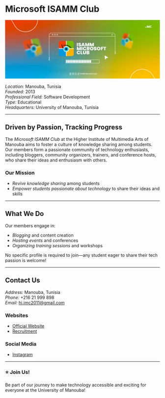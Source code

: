 # Microsoft ISAMM Club

![Microsoft ISAMM Club Banner](https://github.com/IMC-1/IMC-1/blob/main/457670758_1057592569699558_6171224642088294497_n.jpg) 

*Location:* Manouba, Tunisia  
*Founded:* 2013   
*Professional Field:* Software Development   
*Type:* Educational  
*Headquarters:* University of Manouba, Tunisia  

---

## Driven by Passion, Tracking Progress

The *Microsoft ISAMM Club* at the Higher Institute of Multimedia Arts of Manouba aims to foster a culture of knowledge sharing among students. Our members form a passionate community of technology enthusiasts, including bloggers, community organizers, trainers, and conference hosts, who share their ideas and enthusiasm with others.

### Our Mission
- *Revive knowledge sharing* among students  
- *Empower students passionate about technology* to share their ideas and skills  

---

## What We Do

Our members engage in:
- *Blogging* and content creation
- *Hosting events* and conferences
- *Organizing training sessions* and workshops

No specific profile is required to join—any student eager to share their tech passion is welcome!

---

## Contact Us

*Address:* Manouba, Tunisia  
*Phone:* +216 21 999 898  
*Email:* hi.imc2011@gmail.com  

### Websites  
- [Official Website](https://isamm-microsoft-club.tn/)  
- [Recruitment](https://bit.ly/IMCISHIRING2024)  

### Social Media  
- [Instagram](https://www.instagram.com/isamm_microsoft_club)

---


### ⭐ Join Us!
Be part of our journey to make technology accessible and exciting for everyone at the University of Manouba!
